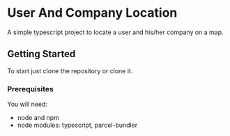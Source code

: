 # User And Company Location

A simple typescript project to locate a user and his/her company on a map.

## Getting Started

To start just clone the repository or clone it.

### Prerequisites

You will need:

* node and npm
* node modules: typescript, parcel-bundler